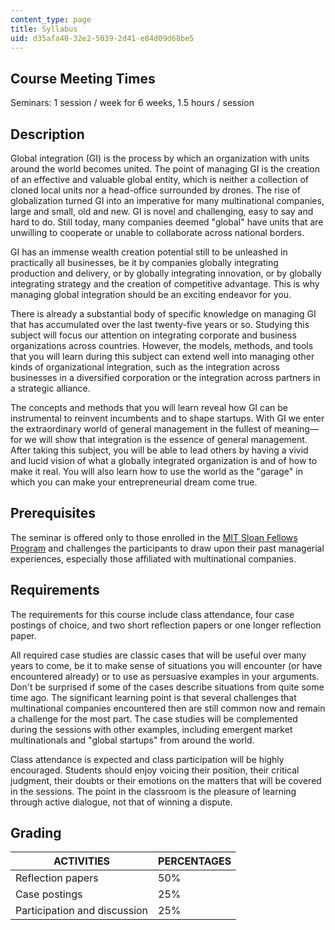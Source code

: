 ```yaml
---
content_type: page
title: Syllabus
uid: d35afa40-32e2-5039-2d41-e84d09d68be5
---
```


Course Meeting Times
--------------------

Seminars: 1 session / week for 6 weeks, 1.5 hours / session

Description
-----------

Global integration (GI) is the process by which an organization with units around the world becomes united. The point of managing GI is the creation of an effective and valuable global entity, which is neither a collection of cloned local units nor a head-office surrounded by drones. The rise of globalization turned GI into an imperative for many multinational companies, large and small, old and new. GI is novel and challenging, easy to say and hard to do. Still today, many companies deemed "global" have units that are unwilling to cooperate or unable to collaborate across national borders.

GI has an immense wealth creation potential still to be unleashed in practically all businesses, be it by companies globally integrating production and delivery, or by globally integrating innovation, or by globally integrating strategy and the creation of competitive advantage. This is why managing global integration should be an exciting endeavor for you.

There is already a substantial body of specific knowledge on managing GI that has accumulated over the last twenty-five years or so. Studying this subject will focus our attention on integrating corporate and business organizations across countries. However, the models, methods, and tools that you will learn during this subject can extend well into managing other kinds of organizational integration, such as the integration across businesses in a diversified corporation or the integration across partners in a strategic alliance.

The concepts and methods that you will learn reveal how GI can be instrumental to reinvent incumbents and to shape startups. With GI we enter the extraordinary world of general management in the fullest of meaning—for we will show that integration is the essence of general management. After taking this subject, you will be able to lead others by having a vivid and lucid vision of what a globally integrated organization is and of how to make it real. You will also learn how to use the world as the "garage" in which you can make your entrepreneurial dream come true.

Prerequisites
-------------

The seminar is offered only to those enrolled in the [MIT Sloan Fellows Program](http://mitsloan.mit.edu/fellows/) and challenges the participants to draw upon their past managerial experiences, especially those affiliated with multinational companies.

Requirements
------------

The requirements for this course include class attendance, four case postings of choice, and two short reflection papers or one longer reflection paper.

All required case studies are classic cases that will be useful over many years to come, be it to make sense of situations you will encounter (or have encountered already) or to use as persuasive examples in your arguments. Don't be surprised if some of the cases describe situations from quite some time ago. The significant learning point is that several challenges that multinational companies encountered then are still common now and remain a challenge for the most part. The case studies will be complemented during the sessions with other examples, including emergent market multinationals and "global startups" from around the world.

Class attendance is expected and class participation will be highly encouraged. Students should enjoy voicing their position, their critical judgment, their doubts or their emotions on the matters that will be covered in the sessions. The point in the classroom is the pleasure of learning through active dialogue, not that of winning a dispute.

Grading
-------

| ACTIVITIES | PERCENTAGES |
| --- | --- |
| Reflection papers | 50% |
| Case postings | 25% |
| Participation and discussion | 25%